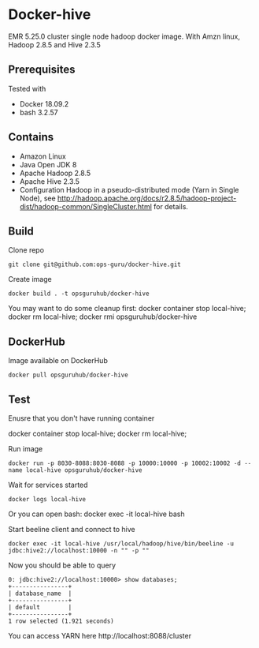 # Docker-hive

EMR 5.25.0 cluster single node hadoop docker image. With Amzn linux, Hadoop 2.8.5 and Hive 2.3.5

## Prerequisites
Tested with

- Docker 18.09.2
- bash 3.2.57

## Contains
- Amazon Linux
- Java Open JDK 8
- Apache Hadoop 2.8.5
- Apache Hive 2.3.5
- Configuration Hadoop in a pseudo-distributed mode (Yarn in Single Node), 
see http://hadoop.apache.org/docs/r2.8.5/hadoop-project-dist/hadoop-common/SingleCluster.html for details. 

## Build

Clone repo

```
git clone git@github.com:ops-guru/docker-hive.git
```

Create image

```
docker build . -t opsguruhub/docker-hive
```

You may want to do some cleanup first:
docker container stop local-hive; docker rm local-hive; docker rmi opsguruhub/docker-hive

## DockerHub

Image available on DockerHub

```
docker pull opsguruhub/docker-hive
```

## Test

Enusre that you don't have running container

docker container stop local-hive; docker rm local-hive; 

Run image

```
docker run -p 8030-8088:8030-8088 -p 10000:10000 -p 10002:10002 -d --name local-hive opsguruhub/docker-hive
```

Wait for services started

```
docker logs local-hive
```

Or you can open bash:
docker exec -it local-hive bash

Start beeline client and connect to hive

```
docker exec -it local-hive /usr/local/hadoop/hive/bin/beeline -u jdbc:hive2://localhost:10000 -n "" -p ""
```

Now you should be able to query

```
0: jdbc:hive2://localhost:10000> show databases;
+----------------+
| database_name  |
+----------------+
| default        |
+----------------+
1 row selected (1.921 seconds)
```

You can access YARN here http://localhost:8088/cluster